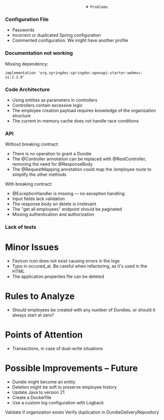                                          # Problems
### Configuration File
- Passwords
- Incorrect or duplicated Spring configuration
- Commented configuration. We might have another profile

### Documentation not working

Missing dependency:

```
implementation 'org.springdoc:springdoc-openapi-starter-webmvc-ui:2.2.0'
```

### Code Architecture
- Using entities as parameters in controllers
- Controllers contain excessive logic
- The employee creation payload requires knowledge of the organization structure
- The current in-memory cache does not handle race conditions

### API

Without breaking contract:
- There is no operation to grant a Dundie
- The @Controller annotation can be replaced with @RestController, removing the need for @ResponseBody
- The @RequestMapping annotation could map the /employee route to simplify the other methods

With breaking contract:
- @ExceptionHandler is missing — no exception handling
- Input fields lack validation
- The response body on delete is irrelevant
- The "get all employees" endpoint should be paginated
- Missing authentication and authorization

### Lack of tests

# Minor Issues
- Favicon icon does not exist causing errors in the logs
- Typo in occured_at. Be careful when refactoring, as it's used in the HTML
- The application.properties file can be deleted

# Rules to Analyze
- Should employees be created with any number of Dundies, or should it always start at zero?

# Points of Attention
- Transactions, in case of dual-write situations

# Possible Improvements – Future
- Dundie might become an entity
- Deletion might be soft to preserve employee history
- Update Java to version 21
- Create a Dockerfile
- Use a custom log configuration with Logback


Validate if organization exists
Verify duplication in DundieDeliveryRepository